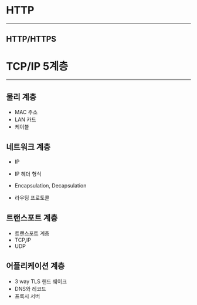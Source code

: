 
# HTTP
---
## HTTP/HTTPS


# TCP/IP 5계층
---
## 물리 계층
- MAC 주소
- LAN 카드
- 케이블

## 네트워크 계층
- IP

- IP 헤더 형식
- Encapsulation, Decapsulation
- 라우팅 프로토콜
## 트랜스포트 계층

- 트랜스포트 계층
- TCP,IP
- UDP

## 어플리케이션 계층

- 3 way TLS 핸드 쉐이크
- DNS와 레코드
- 프록시 서버